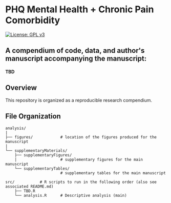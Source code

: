 # PHQ Mental Health + Chronic Pain Comorbidity

[![License: GPL v3](https://img.shields.io/badge/License-GPLv3-blue.svg)](https://www.gnu.org/licenses/gpl-3.0)

## A compendium of code, data, and author's manuscript accompanying the manuscript:

#### TBD


## Overview
This repository is organized as a reproducible research compendium.

## File Organization

    analysis/
    |
    ├── figures/            # location of the figures produced for the manuscript
    |   
    └── supplementaryMaterials/
        ├── supplementaryFigures/     
        |                   # supplementary figures for the main manuscript
        └── supplementaryTables/      
                            # supplementary tables for the main manuscript 
    
    src/           # R scripts to run in the following order (also see associated README.md)
        ├── TBD.R
        └── analysis.R      # Descriptive analysis (main)
        

